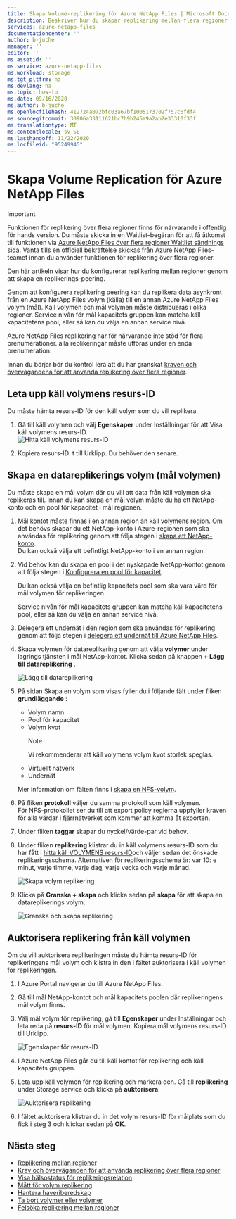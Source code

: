 ```yaml
---
title: Skapa Volume-replikering för Azure NetApp Files | Microsoft Docs
description: Beskriver hur du skapar replikering mellan flera regioner för att Azure NetApp Files att konfigurera replikering över flera regioner.
services: azure-netapp-files
documentationcenter: ''
author: b-juche
manager: ''
editor: ''
ms.assetid: ''
ms.service: azure-netapp-files
ms.workload: storage
ms.tgt_pltfrm: na
ms.devlang: na
ms.topic: how-to
ms.date: 09/16/2020
ms.author: b-juche
ms.openlocfilehash: 412724a072bfc03a67bf1005173702f757c6fdf4
ms.sourcegitcommit: 30906a33111621bc7b9b245a9a2ab2e33310f33f
ms.translationtype: MT
ms.contentlocale: sv-SE
ms.lasthandoff: 11/22/2020
ms.locfileid: "95249945"
---
```

# <a name="create-volume-replication-for-azure-netapp-files"></a>Skapa Volume Replication för Azure NetApp Files

> [!IMPORTANT]
> Funktionen för replikering över flera regioner finns för närvarande i offentlig för hands version. Du måste skicka in en Waitlist-begäran för att få åtkomst till funktionen via [Azure NetApp Files över flera regioner Waitlist sändnings sida](https://aka.ms/anfcrrpreviewsignup). Vänta tills en officiell bekräftelse skickas från Azure NetApp Files-teamet innan du använder funktionen för replikering över flera regioner.

Den här artikeln visar hur du konfigurerar replikering mellan regioner genom att skapa en replikerings-peering. 

Genom att konfigurera replikering peering kan du replikera data asynkront från en Azure NetApp Files volym (källa) till en annan Azure NetApp Files volym (mål). Käll volymen och mål volymen måste distribueras i olika regioner. Service nivån för mål kapacitets gruppen kan matcha käll kapacitetens pool, eller så kan du välja en annan service nivå.   

Azure NetApp Files replikering har för närvarande inte stöd för flera prenumerationer. alla replikeringar måste utföras under en enda prenumeration.

Innan du börjar bör du kontrol lera att du har granskat [kraven och övervägandena för att använda replikering över flera regioner](cross-region-replication-requirements-considerations.md).  

## <a name="locate-the-source-volume-resource-id"></a>Leta upp käll volymens resurs-ID  

Du måste hämta resurs-ID för den käll volym som du vill replikera. 

1. Gå till käll volymen och välj **Egenskaper** under Inställningar för att Visa käll volymens resurs-ID.   
    ![Hitta käll volymens resurs-ID](../media/azure-netapp-files/cross-region-replication-source-volume-resource-id.png)
 
2. Kopiera resurs-ID: t till Urklipp.  Du behöver den senare.

## <a name="create-the-data-replication-volume-the-destination-volume"></a>Skapa en datareplikerings volym (mål volymen)

Du måste skapa en mål volym där du vill att data från käll volymen ska replikeras till.  Innan du kan skapa en mål volym måste du ha ett NetApp-konto och en pool för kapacitet i mål regionen. 

1. Mål kontot måste finnas i en annan region än käll volymens region. Om det behövs skapar du ett NetApp-konto i Azure-regionen som ska användas för replikering genom att följa stegen i [skapa ett NetApp-konto](azure-netapp-files-create-netapp-account.md).   
Du kan också välja ett befintligt NetApp-konto i en annan region.  

2. Vid behov kan du skapa en pool i det nyskapade NetApp-kontot genom att följa stegen i [Konfigurera en pool för kapacitet](azure-netapp-files-set-up-capacity-pool.md).   

    Du kan också välja en befintlig kapacitets pool som ska vara värd för mål volymen för replikeringen.  

    Service nivån för mål kapacitets gruppen kan matcha käll kapacitetens pool, eller så kan du välja en annan service nivå.

3. Delegera ett undernät i den region som ska användas för replikering genom att följa stegen i [delegera ett undernät till Azure NetApp Files](azure-netapp-files-delegate-subnet.md).

4. Skapa volymen för datareplikering genom att välja **volymer** under lagrings tjänsten i mål NetApp-kontot. Klicka sedan på knappen **+ Lägg till datareplikering** .  

    ![Lägg till datareplikering](../media/azure-netapp-files/cross-region-replication-add-data-replication.png)
 
5. På sidan Skapa en volym som visas fyller du i följande fält under fliken **grundläggande** :
    * Volym namn
    * Pool för kapacitet
    * Volym kvot
        > [!NOTE] 
        > Vi rekommenderar att käll volymens volym kvot storlek speglas.
    * Virtuellt nätverk 
    * Undernät

    Mer information om fälten finns i [skapa en NFS-volym](azure-netapp-files-create-volumes.md#create-an-nfs-volume). 

6. På fliken **protokoll** väljer du samma protokoll som käll volymen.  
För NFS-protokollet ser du till att export policy reglerna uppfyller kraven för alla värdar i fjärrnätverket som kommer att komma åt exporten.  

7. Under fliken **taggar** skapar du nyckel/värde-par vid behov.  

8. Under fliken **replikering** klistrar du in käll volymens resurs-ID som du har fått i [hitta käll VOLYMENS resurs-ID](#locate-the-source-volume-resource-id)och väljer sedan det önskade replikeringsschema. Alternativen för replikeringsschema är: var 10: e minut, varje timme, varje dag, varje vecka och varje månad.  

    ![Skapa volym replikering](../media/azure-netapp-files/cross-region-replication-create-volume-replication.png)

9. Klicka på **Granska + skapa** och klicka sedan på **skapa** för att skapa en datareplikerings volym.   

    ![Granska och skapa replikering](../media/azure-netapp-files/cross-region-replication-review-create-replication.png)

## <a name="authorize-replication-from-the-source-volume"></a>Auktorisera replikering från käll volymen  

Om du vill auktorisera replikeringen måste du hämta resurs-ID för replikeringens mål volym och klistra in den i fältet auktorisera i käll volymen för replikeringen. 

1. I Azure Portal navigerar du till Azure NetApp Files.

2. Gå till mål NetApp-kontot och mål kapacitets poolen där replikeringens mål volym finns.

3. Välj mål volym för replikering, gå till **Egenskaper** under Inställningar och leta reda på **resurs-ID** för mål volymen. Kopiera mål volymens resurs-ID till Urklipp.

    ![Egenskaper för resurs-ID](../media/azure-netapp-files/cross-region-replication-properties-resource-id.png) 
 
4. I Azure NetApp Files går du till käll kontot för replikering och käll kapacitets gruppen. 

5. Leta upp käll volymen för replikering och markera den. Gå till **replikering** under Storage service och klicka på **auktorisera**.

    ![Auktorisera replikering](../media/azure-netapp-files/cross-region-replication-authorize.png) 

6. I fältet auktorisera klistrar du in det volym resurs-ID för målplats som du fick i steg 3 och klickar sedan på **OK**.

## <a name="next-steps"></a>Nästa steg  

* [Replikering mellan regioner](cross-region-replication-introduction.md)
* [Krav och överväganden för att använda replikering över flera regioner](cross-region-replication-requirements-considerations.md)
* [Visa hälsostatus för replikeringsrelation](cross-region-replication-display-health-status.md)
* [Mått för volym replikering](azure-netapp-files-metrics.md#replication)
* [Hantera haveriberedskap](cross-region-replication-manage-disaster-recovery.md)
* [Ta bort volymer eller volymer](cross-region-replication-delete.md)
* [Felsöka replikering mellan regioner](troubleshoot-cross-region-replication.md)

